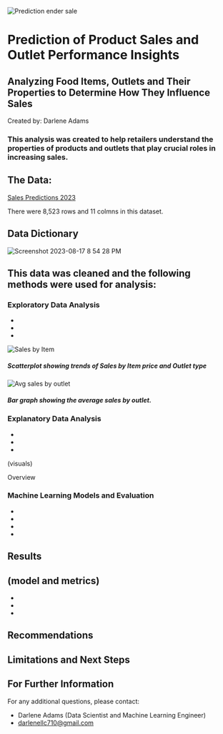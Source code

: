 ![Prediction ender sale](https://github.com/DJ-Adams/Prediction-of-Product-Sales/assets/140389867/c1c25e57-b6e2-4d65-b9dc-e1c2bc767ca3)

# Prediction of Product Sales and Outlet Performance Insights

## Analyzing Food Items, Outlets and Their Properties to Determine How They Influence Sales

Created by: Darlene Adams

### This analysis was created to help retailers understand the properties of products and outlets that play crucial roles in increasing sales.

## The Data: 
[Sales Predictions 2023](https://drive.google.com/file/d/1syH81TVrbBsdymLT_jl2JIf6IjPXtSQw/view)

There were 8,523 rows and 11 colmns in this dataset.

## Data Dictionary
![Screenshot 2023-08-17 8 54 28 PM](https://github.com/DJ-Adams/Prediction-of-Product-Sales/assets/140389867/5d23e631-49d3-4b36-b99c-d05367a388dd)

## This data was cleaned and the following methods were used for analysis:

### Exploratory Data Analysis
  -
  -
  -
  
![Sales by Item](https://github.com/DJ-Adams/Prediction-of-Product-Sales/assets/140389867/5f22db65-8ea2-413c-bb99-4e9b7a26dc69)
##### Scatterplot showing trends of Sales by Item price and Outlet type

![Avg sales by outlet](https://github.com/DJ-Adams/Prediction-of-Product-Sales/assets/140389867/b9073d42-a175-4421-b5b9-8723c792d81b)
##### Bar graph showing the average sales by outlet.


### Explanatory Data Analysis
  -
  -
  -

  (visuals)

  Overview

### Machine Learning Models and Evaluation
  -
  -
  -
  -
  
## Results

(model and metrics)
-
-
-
-



## Recommendations


## Limitations and Next Steps

## For Further Information
For any additional questions, please contact: 
- Darlene Adams (Data Scientist and Machine Learning Engineer)
- darlenellc710@gmail.com
